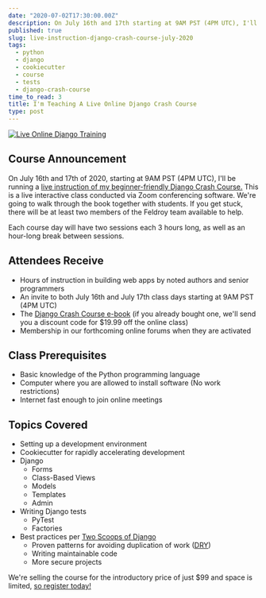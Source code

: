 ```yaml
---
date: "2020-07-02T17:30:00.00Z"
description: On July 16th and 17th starting at 9AM PST (4PM UTC), I'll be running a live instruction of my beginner-friendly Django Crash Course. This is a live interactive class conducted via Zoom conferencing software. We're going to walk through the book together with students. If you get stuck, there will be at least two members of the Feldroy team available to help. 
published: true
slug: live-instruction-django-crash-course-july-2020
tags:
  - python
  - django
  - cookiecutter
  - course  
  - tests
  - django-crash-course
time_to_read: 3
title: I'm Teaching A Live Online Django Crash Course
type: post
---
```


[![Live Online Django Training](https://daniel.feldroy.com/images/dcc-online-training.png)](https://www.feldroy.com/products/django-crash-course?variant=32232086175831)

## Course Announcement

On July 16th and 17th of 2020, starting at 9AM PST (4PM UTC), I'll be running a [live instruction of my beginner-friendly Django Crash Course.](https://www.feldroy.com/products/django-crash-course?variant=32232086175831) This is a live interactive class conducted via Zoom conferencing software. We're going to walk through the book together with students. If you get stuck, there will be at least two members of the Feldroy team available to help.

Each course day will have two sessions each 3 hours long, as well as an hour-long break between sessions.

## Attendees Receive

- Hours of instruction in building web apps by noted authors and senior programmers
- An invite to both July 16th and July 17th class days starting at 9AM PST (4PM UTC)
- The [Django Crash Course e-book](https://www.feldroy.com/products/django-crash-course) (if you already bought one, we'll send you a discount code for $19.99 off the online class)
- Membership in our forthcoming online forums when they are activated

## Class Prerequisites

- Basic knowledge of the Python programming language
- Computer where you are allowed to install software (No work restrictions)
- Internet fast enough to join online meetings

## Topics Covered

- Setting up a development environment
- Cookiecutter for rapidly accelerating development 
- Django
  - Forms
  - Class-Based Views
  - Models
  - Templates
  - Admin
- Writing Django tests
  - PyTest
  - Factories
- Best practices per [Two Scoops of Django](https://www.feldroy.com/products/two-scoops-of-django-3-x?variant=31605362196567)
  - Proven patterns for avoiding duplication of work ([DRY](https://en.wikipedia.org/wiki/Don%27t_repeat_yourself))  
  - Writing maintainable code
  - More secure projects

We're selling the course for the introductory price of just $99 and space is limited, [so register today!](https://www.feldroy.com/products/django-crash-course?variant=32232086175831)
